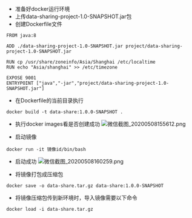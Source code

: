 + 准备好docker运行环境
+ 上传data-sharing-project-1.0-SNAPSHOT.jar包
+ 创建Dockerfile文件
```
FROM java:8

ADD ./data-sharing-project-1.0-SNAPSHOT.jar project/data-sharing-project-1.0-SNAPSHOT.jar

RUN cp /usr/share/zoneinfo/Asia/Shanghai /etc/localtime
RUN echo "Asia/shanghai" >> /etc/timezone

EXPOSE 9001
ENTRYPOINT ["java","-jar","project/data-sharing-project-1.0-SNAPSHOT.jar"]
```
+ 在Dockerfile的当前目录执行
```
docker build -t data-share:1.0.0-SNAPSHOT .
```
+ 执行docker images看是否创建成功
![微信截图_20200508155612.png](http://ww1.sinaimg.cn/large/005QyRUkgy1gel3ju1pn5j30vn012a9w.jpg)

+ 启动镜像
```
docker run -it 镜像id/bin/bash
```
+ 启动成功
![微信截图_20200508160259.png](http://ww1.sinaimg.cn/large/005QyRUkgy1gel3q5wemuj31gq0k7diq.jpg)

+ 将镜像打包成压缩包
```
docker save -o data-share.tar.gz data-share:1.0.0-SNAPSHOT
```
+ 将镜像压缩包传到新环境时，导入镜像需要以下命令
```
docker load -i data-share.tar.gz
```